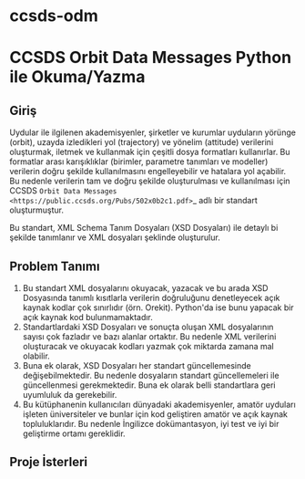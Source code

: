 # ccsds-odm

CCSDS Orbit Data Messages Python ile Okuma/Yazma
================================================

Giriş
--------------
Uydular ile ilgilenen akademisyenler, şirketler ve kurumlar uyduların yörünge (orbit), uzayda izledikleri yol (trajectory) ve
yönelim (attitude) verilerini oluşturmak, iletmek ve kullanmak için çeşitli dosya formatları kullanırlar. Bu formatlar arası
karışıklıklar (birimler, parametre tanımları ve modeller) verilerin doğru şekilde kullanılmasını engelleyebilir ve hatalara yol
açabilir. Bu nedenle verilerin tam ve doğru şekilde oluşturulması ve kullanılması için CCSDS 
`Orbit Data Messages <https://public.ccsds.org/Pubs/502x0b2c1.pdf>`_ adlı bir standart oluşturmuştur.

Bu standart, XML Schema Tanım Dosyaları (XSD Dosyaları) ile detaylı bi şekilde tanımlanır ve XML dosyaları şeklinde oluşturulur. 

Problem Tanımı
--------------

1. Bu standart XML dosyalarını okuyacak, yazacak ve bu arada XSD Dosyasında tanımlı kısıtlarla verilerin doğruluğunu
denetleyecek açık kaynak kodlar çok sınırlıdır (örn. Orekit). Python'da ise bunu yapacak bir açık kaynak kod bulunmamaktadır.
2. Standartlardaki XSD Dosyaları ve sonuçta oluşan XML dosyalarının sayısı çok fazladır ve bazı alanlar ortaktır. Bu
nedenle XML verilerini oluşturacak ve okuyacak kodları yazmak çok miktarda zamana mal olabilir.
3. Buna ek olarak, XSD Dosyaları her standart güncellemesinde değişebilmektedir. Bu nedenle dosyaların standart güncellemeleri
ile güncellenmesi gerekmektedir. Buna ek olarak belli standartlara geri uyumluluk da gerekebilir.
4. Bu kütüphanenin kullanıcıları dünyadaki akademisyenler, amatör uyduları işleten üniversiteler ve bunlar için kod geliştiren
amatör ve açık kaynak topluluklarıdır. Bu nedenle İngilizce dokümantasyon, iyi test ve iyi bir geliştirme ortamı gereklidir.

Proje İsterleri
----------------
